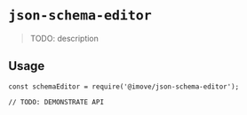 # `json-schema-editor`

> TODO: description

## Usage

```
const schemaEditor = require('@imove/json-schema-editor');

// TODO: DEMONSTRATE API
```
